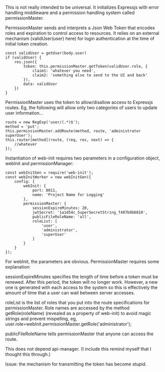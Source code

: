 This is not really intended to be universal. It initializes Expressjs with error handling middleware and a permission handling system called permissionMaster. 

PermissionMaster sends and interprets a Json Web Token that encodes roles and expiration to control access to resources. It relies on an external mechanism (validUser(user) here) for login authentication at the time of initial token creation.

	const validUser = getUser(body.user)
	if (validUser) {
		res.json({
			token: this.permissionMaster.getToken(validUser.role, { 
				claim1: 'whatever you need',
				claim2: 'something else to send to the UI and back'
			}),
			data: validUser
		})
	}

PermissionMaster uses the token to allow/disallow access to Expressjs routes. Eg, the following will allow only two categories of users to update user information...

	route = new RegExp('user/(.*)$');
	method = 'put';
	this.permissionMaster.addRoute(method, route, 'administrator superUser');
	this.router[method](route, (req, res, next) => {
		//whatever
	});

Instantiation of web-init requires two parameters in a configuration object, webInit and permissionManager:

	const webInitGen = require('web-init');
	const webInitWorker = new webInitGen({
		config: {
			webInit: {
				port: 8011,
				name: 'Project Name for Logging'
			},
			permissionMaster: {
				sessionExpireMinutes: 20,
				jwtSecret: '1a1d54c_SuperSecretString_f407b9b6810',
				publicFileRoleName: 'all',
				roleList: [
					'user',
					'administrator',
					'superUser'
				]
			}
		}
	});

For webInit, the parameters are obvious. PermissionMaster requires some explanation:

sessionExpireMinutes specifies the length of time before a token must be renewed. After this period, the token will no longer work. However, a new one is generated with each access to the system so this is effectively the amount of time that a user can wait between server accesses.

roleList is the list of roles that you put into the route specifications for permissionMaster. Role names are accessed by the method getRole(roleName) (revealed as a property of web-init) to avoid magic strings and prevent mispelling, eg, user.role=webInit.permissionMaster.getRole('administrator');

publicFileRoleName tells permissionMaster that anyone can access the route.

This does not depend api-manager. (I include this remind myself that I thought this through.)

Issue: the mechanism for transmitting the token has become stupid.


